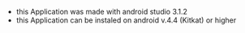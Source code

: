 - this Application was made with android studio 3.1.2
- this Application can be instaled on android v.4.4 (Kitkat) or higher
